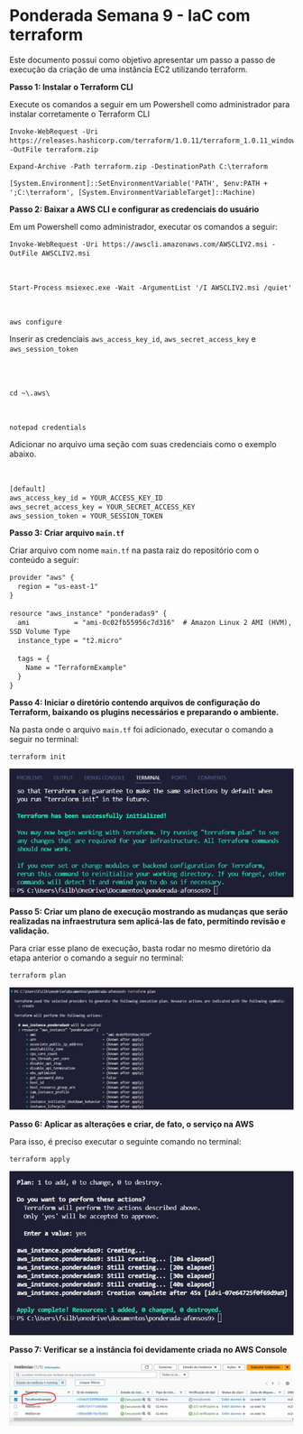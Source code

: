 # Ponderada Semana 9 - IaC com terraform

Este documento possui como objetivo apresentar um passo a passo de execução da criação de uma instância EC2 utilizando terraform.

**Passo 1: Instalar o Terraform CLI**

Execute os comandos a seguir em um Powershell como administrador para instalar corretamente o Terraform CLI

```
Invoke-WebRequest -Uri https://releases.hashicorp.com/terraform/1.0.11/terraform_1.0.11_windows_amd64.zip -OutFile terraform.zip
```
```
Expand-Archive -Path terraform.zip -DestinationPath C:\terraform
```

```
[System.Environment]::SetEnvironmentVariable('PATH', $env:PATH + ';C:\terraform', [System.EnvironmentVariableTarget]::Machine)
```

**Passo 2: Baixar a AWS CLI e configurar as credenciais do usuário**

Em um Powershell como administrador, executar os comandos a seguir:

```
Invoke-WebRequest -Uri https://awscli.amazonaws.com/AWSCLIV2.msi -OutFile AWSCLIV2.msi
```
<br>

```
Start-Process msiexec.exe -Wait -ArgumentList '/I AWSCLIV2.msi /quiet'
```
<br>

```
aws configure
```

Inserir as credenciais ```aws_access_key_id```, ```aws_secret_access_key``` e ```aws_session_token```

<br><br>

```
cd ~\.aws\
```

<br>

```
notepad credentials
```
Adicionar no arquivo uma seção com suas credenciais como o exemplo abaixo.

<br>

```
[default]
aws_access_key_id = YOUR_ACCESS_KEY_ID
aws_secret_access_key = YOUR_SECRET_ACCESS_KEY
aws_session_token = YOUR_SESSION_TOKEN
```

**Passo 3: Criar arquivo ```main.tf```**

Criar arquivo com nome ```main.tf``` na pasta raiz do repositório com o conteúdo a seguir:

```
provider "aws" {
  region = "us-east-1"
}

resource "aws_instance" "ponderadas9" {
  ami           = "ami-0c02fb55956c7d316"  # Amazon Linux 2 AMI (HVM), SSD Volume Type
  instance_type = "t2.micro"

  tags = {
    Name = "TerraformExample"
  }
}
```

**Passo 4:  Iniciar o diretório contendo arquivos de configuração do Terraform, baixando os plugins necessários e preparando o ambiente.**

Na pasta onde o arquivo ```main.tf``` foi adicionado, executar o comando a seguir no terminal:

```
terraform init
```

![Terraform init](./assets/terraform-init.png)

**Passo 5: Criar um plano de execução mostrando as mudanças que serão realizadas na infraestrutura sem aplicá-las de fato, permitindo revisão e validação.**

Para criar esse plano de execução, basta rodar no mesmo diretório da etapa anterior o comando a seguir no terminal:

```
terraform plan
```

![Terraform plan](./assets/terraform-plan.png)

**Passo 6: Aplicar as alterações e criar, de fato, o serviço na AWS**

Para isso, é preciso executar o seguinte comando no terminal:

```
terraform apply
```

![Terraform apply](./assets/terraform-apply.png)

**Passo 7: Verificar se a instância foi devidamente criada no AWS Console**

![Instância AWS](./assets/instancia-aws.png)